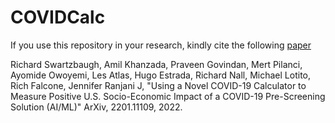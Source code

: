 # COVIDCalc

If you use this repository in your research, kindly cite the following [paper](https://arxiv.org/abs/2201.11109)

Richard Swartzbaugh, Amil Khanzada, Praveen Govindan, Mert Pilanci, Ayomide Owoyemi, Les Atlas, Hugo Estrada, Richard Nall, Michael Lotito, Rich Falcone, Jennifer Ranjani J, "Using a Novel COVID-19 Calculator to Measure Positive U.S. Socio-Economic Impact of a COVID-19 Pre-Screening Solution (AI/ML)" ArXiv, 2201.11109, 2022.
